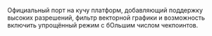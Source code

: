 Официальный порт на кучу платформ, добавляющий поддержку высоких разрешений, фильтр векторной графики и возможность включить упрощённый режим с бОльшим числом чекпоинтов.